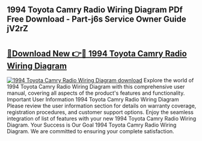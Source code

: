 ## 1994 Toyota Camry Radio Wiring Diagram PDf Free Download - Part-j6s Service Owner Guide jV2rZ

# <h2><a href="http://dfsqoep.blite.top/?on=1994+Toyota+Camry+Radio+Wiring+Diagram">🔗Download New 👉🔴 1994 Toyota Camry Radio Wiring Diagram</a></h2>

[![1994 Toyota Camry Radio Wiring Diagram download](https://i.imgur.com/lujVjoI.png)](http://dfsqoep.blite.top/?on=1994+Toyota+Camry+Radio+Wiring+Diagram)
Explore the world of 1994 Toyota Camry Radio Wiring Diagram with this comprehensive user manual, covering all aspects of the product's features and functionality. Important User Information 1994 Toyota Camry Radio Wiring Diagram Please review the user information section for details on warranty coverage, registration procedures, and customer support options. Enjoy the seamless integration of list of features with your new 1994 Toyota Camry Radio Wiring Diagram. Your Success is Our Goal 1994 Toyota Camry Radio Wiring Diagram. We are committed to ensuring your complete satisfaction.

